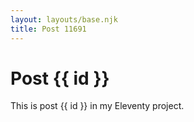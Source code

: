 ```yaml
---
layout: layouts/base.njk
title: Post 11691
---
```


# Post {{ id }}

This is post {{ id }} in my Eleventy project.
